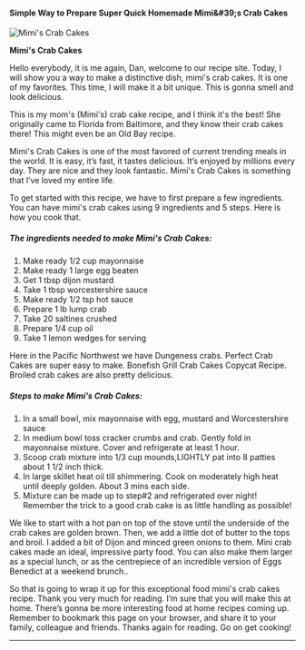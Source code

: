             

#### Simple Way to Prepare Super Quick Homemade Mimi&amp;#39;s Crab Cakes

![Mimi's Crab Cakes](https://img-global.cpcdn.com/recipes/5081661165273088/751x532cq70/mimis-crab-cakes-recipe-main-photo.jpg)

**Mimi's Crab Cakes**

Hello everybody, it is me again, Dan, welcome to our recipe site. Today, I will show you a way to make a distinctive dish, mimi's crab cakes. It is one of my favorites. This time, I will make it a bit unique. This is gonna smell and look delicious.

This is my mom's (Mimi's) crab cake recipe, and I think it's the best! She originally came to Florida from Baltimore, and they know their crab cakes there! This might even be an Old Bay recipe.

Mimi's Crab Cakes is one of the most favored of current trending meals in the world. It is easy, it’s fast, it tastes delicious. It’s enjoyed by millions every day. They are nice and they look fantastic. Mimi's Crab Cakes is something that I’ve loved my entire life.

To get started with this recipe, we have to first prepare a few ingredients. You can have mimi's crab cakes using 9 ingredients and 5 steps. Here is how you cook that.

##### The ingredients needed to make Mimi's Crab Cakes:

1.  Make ready 1/2 cup mayonnaise
2.  Make ready 1 large egg beaten
3.  Get 1 tbsp dijon mustard
4.  Take 1 tbsp worcestershire sauce
5.  Make ready 1/2 tsp hot sauce
6.  Prepare 1 lb lump crab
7.  Take 20 saltines crushed
8.  Prepare 1/4 cup oil
9.  Take 1 lemon wedges for serving

Here in the Pacific Northwest we have Dungeness crabs. Perfect Crab Cakes are super easy to make. Bonefish Grill Crab Cakes Copycat Recipe. Broiled crab cakes are also pretty delicious.

##### Steps to make Mimi's Crab Cakes:

1.  In a small bowl, mix mayonnaise with egg, mustard and Worcestershire sauce
2.  In medium bowl toss cracker crumbs and crab. Gently fold in mayonnaise mixture. Cover and refrigerate at least 1 hour.
3.  Scoop crab mixture into 1/3 cup mounds,LIGHTLY pat into 8 patties about 1 1/2 inch thick.
4.  In large skillet heat oil till shimmering. Cook on moderately high heat until deeply golden. About 3 mins each side.
5.  Mixture can be made up to step#2 and refrigerated over night! Remember the trick to a good crab cake is as little handling as possible!

We like to start with a hot pan on top of the stove until the underside of the crab cakes are golden brown. Then, we add a little dot of butter to the tops and broil. I added a bit of Dijon and minced green onions to them. Mini crab cakes made an ideal, impressive party food. You can also make them larger as a special lunch, or as the centrepiece of an incredible version of Eggs Benedict at a weekend brunch..

So that is going to wrap it up for this exceptional food mimi's crab cakes recipe. Thank you very much for reading. I’m sure that you will make this at home. There’s gonna be more interesting food at home recipes coming up. Remember to bookmark this page on your browser, and share it to your family, colleague and friends. Thanks again for reading. Go on get cooking!

* * *